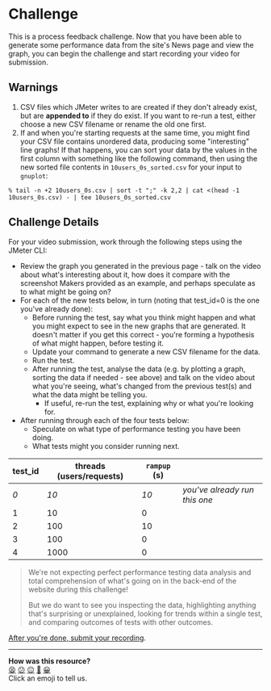 # Challenge

This is a process feedback challenge. Now that you have been able to generate
some performance data from the site's News page and view the graph, you can
begin the challenge and start recording your video for submission.

## Warnings

1. CSV files which JMeter writes to are created if they don't already exist, but
   are **appended to** if they do exist. If you want to re-run a test, either
   choose a new CSV filename or rename the old one first.
2. If and when you're starting requests at the same time, you might find your
   CSV file contains unordered data, producing some "interesting" line graphs!
   If that happens, you can sort your data by the values in the first column
   with something like the following command, then using the new sorted file
   contents in `10users_0s_sorted.csv` for your input to `gnuplot`:

```
% tail -n +2 10users_0s.csv | sort -t ";" -k 2,2 | cat <(head -1 10users_0s.csv) - | tee 10users_0s_sorted.csv
```

## Challenge Details

For your video submission, work through the following steps using the JMeter CLI:

* Review the graph you generated in the previous page - talk on the video about
  what's interesting about it, how does it compare with the screenshot Makers
  provided as an example, and perhaps speculate as to what might be going on?
* For each of the new tests below, in turn (noting that test_id=0 is the one
  you've already done):
  * Before running the test, say what you think might happen and what you might
    expect to see in the new graphs that are generated. It doesn't matter if you
    get this correct - you're forming a hypothesis of what might happen, before
    testing it.
  * Update your command to generate a new CSV filename for the data.
  * Run the test.
  * After running the test, analyse the data (e.g. by plotting a graph, sorting
    the data if needed - see above) and talk on the video about what you're
    seeing, what's changed from the previous test(s) and what the data might be
    telling you.
    * If useful, re-run the test, explaining why or what you're looking for.
* After running through each of the four tests below:
  * Speculate on what type of performance testing you have been doing.
  * What tests might you consider running next.

| test_id | threads (users/requests) | `rampup` (s) | |
|-|-|-|-|
| _0_ | _10_ | _10_ | _you've already run this one_
| 1 | 10 | 0 |
| 2 | 100 | 10 |
| 3 | 100 | 0 |
| 4 | 1000 | 0 |

> We're not expecting perfect performance testing data analysis and total
> comprehension of what's going on in the back-end of the website during this
> challenge!
> 
> But we do want to see you inspecting the data, highlighting
> anything that's surprising or unexplained, looking for trends within a single
> test, and comparing outcomes of tests with other outcomes.

[After you're done, submit your
recording](https://airtable.com/shrNFgNkPWr3d63Db?prefill_Item=et_as05).

<!-- BEGIN GENERATED SECTION DO NOT EDIT -->

---

**How was this resource?**  
[😫](https://airtable.com/shrUJ3t7KLMqVRFKR?prefill_Repository=makersacademy%2Fextending-testing&prefill_File=phase7%2F09_challenge.md&prefill_Sentiment=😫) [😕](https://airtable.com/shrUJ3t7KLMqVRFKR?prefill_Repository=makersacademy%2Fextending-testing&prefill_File=phase7%2F09_challenge.md&prefill_Sentiment=😕) [😐](https://airtable.com/shrUJ3t7KLMqVRFKR?prefill_Repository=makersacademy%2Fextending-testing&prefill_File=phase7%2F09_challenge.md&prefill_Sentiment=😐) [🙂](https://airtable.com/shrUJ3t7KLMqVRFKR?prefill_Repository=makersacademy%2Fextending-testing&prefill_File=phase7%2F09_challenge.md&prefill_Sentiment=🙂) [😀](https://airtable.com/shrUJ3t7KLMqVRFKR?prefill_Repository=makersacademy%2Fextending-testing&prefill_File=phase7%2F09_challenge.md&prefill_Sentiment=😀)  
Click an emoji to tell us.

<!-- END GENERATED SECTION DO NOT EDIT -->
